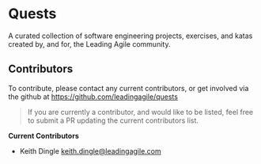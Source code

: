 # Quests

A curated collection of software engineering projects, exercises, and katas created by, and for, the Leading Agile community.


## Contributors

To contribute, please contact any current contributors, or get involved via the github at https://github.com/leadingagile/quests

> If you are currently a contributor, and would like to be listed, feel free to submit a PR updating the current contributors list.


__Current Contributors__

- Keith Dingle <keith.dingle@leadingagile.com>
